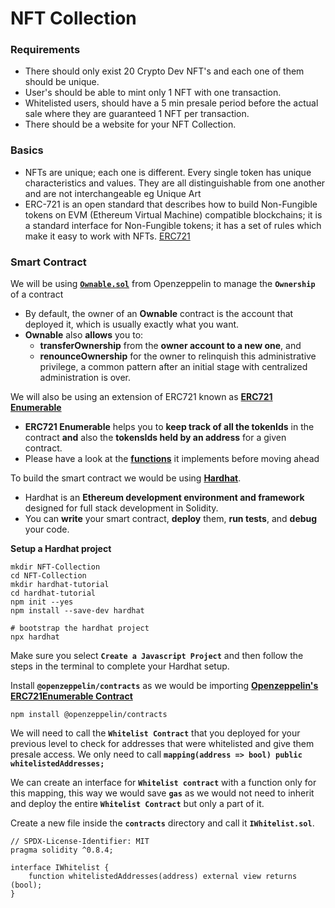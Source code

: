 # NFT Collection

### Requirements

* There should only exist 20 Crypto Dev NFT's and each one of them should be unique.
* User's should be able to mint only 1 NFT with one transaction.
* Whitelisted users, should have a 5 min presale period before the actual sale where they are guaranteed 1 NFT per transaction.
* There should be a website for your NFT Collection.

### Basics

* NFTs are unique; each one is different. Every single token has unique characteristics and values. They are all distinguishable from one another and are not interchangeable eg Unique Art
* &#x20;ERC-721 is an open standard that describes how to build Non-Fungible tokens on EVM (Ethereum Virtual Machine) compatible blockchains; it is a standard interface for Non-Fungible tokens; it has a set of rules which make it easy to work with NFTs. [ERC721](https://docs.openzeppelin.com/contracts/3.x/api/token/erc721)

### Smart Contract

We will be using [**`Ownable.sol`**](https://github.com/OpenZeppelin/openzeppelin-contracts/blob/master/contracts/access/Ownable.sol) from Openzeppelin to manage the **`Ownership`** of a contract

* By default, the owner of an **Ownable** contract is the account that deployed it, which is usually exactly what you want.
* **Ownable** also **allows** you to:
  * **transferOwnership** from the **owner account to a new one**, and
  * **renounceOwnership** for the owner to relinquish this administrative privilege, a common pattern after an initial stage with centralized administration is over.

We will also be using an extension of ERC721 known as [**ERC721 Enumerable**](https://github.com/OpenZeppelin/openzeppelin-contracts/blob/master/contracts/token/ERC721/extensions/ERC721Enumerable.sol)

* **ERC721 Enumerable** helps you to **keep track of all the tokenIds** in the contract **and** also the **tokensIds held by an address** for a given contract.
* Please have a look at the [**functions**](https://docs.openzeppelin.com/contracts/4.x/api/token/erc721#ERC721Enumerable) it implements before moving ahead

To build the smart contract we would be using [**Hardhat**](https://hardhat.org/).

* Hardhat is an **Ethereum development environment and framework** designed for full stack development in Solidity.
* You can **write** your smart contract, **deploy** them, **run tests**, and **debug** your code.

**Setup a Hardhat project**

```shell
mkdir NFT-Collection
cd NFT-Collection
mkdir hardhat-tutorial
cd hardhat-tutorial
npm init --yes
npm install --save-dev hardhat

# bootstrap the hardhat project
npx hardhat
```

Make sure you select **`Create a Javascript Project`** and then follow the steps in the terminal to complete your Hardhat setup.

Install **`@openzeppelin/contracts`** as we would be importing [**Openzeppelin's ERC721Enumerable Contract**](https://github.com/OpenZeppelin/openzeppelin-contracts/blob/master/contracts/token/ERC721/extensions/ERC721Enumerable.sol)&#x20;

```shell
npm install @openzeppelin/contracts
```

We will need to call the **`Whitelist Contract`** that you deployed for your previous level to check for addresses that were whitelisted and give them presale access. We only need to call **`mapping(address => bool) public whitelistedAddresses;`**&#x20;

We can create an interface for **`Whitelist contract`** with a function only for this mapping, this way we would save **`gas`** as we would not need to inherit and deploy the entire **`Whitelist Contract`** but only a part of it.

Create a new file inside the **`contracts`** directory and call it **`IWhitelist.sol`**.

```solidity
// SPDX-License-Identifier: MIT
pragma solidity ^0.8.4;

interface IWhitelist {
    function whitelistedAddresses(address) external view returns (bool);
}
```

